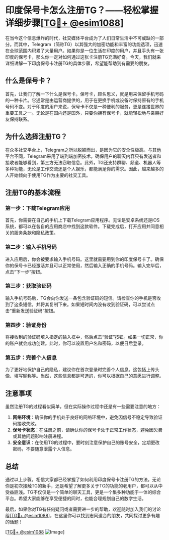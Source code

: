 # 印度保号卡怎么注册TG？——轻松掌握详细步骤[[TG💪+ @esim1088](https://t.me/s/esim1088)]

在当今这个信息爆炸的时代，社交媒体平台成为了人们日常生活中不可或缺的一部分。而其中，Telegram（简称TG）以其强大的加密功能和丰富的功能选项，迅速在全球范围内积累了大量用户。如果你是一位生活在印度的用户，并且手头有一张印度的保号卡，那么你一定对如何通过这张卡注册TG充满好奇。今天，我们就来详细讲解一下印度保号卡注册TG的具体步骤，希望能帮助到有需要的朋友。

## 什么是保号卡？

首先，让我们了解一下什么是保号卡。保号卡，顾名思义，就是用来保留手机号码的一种卡片。它通常是由运营商提供的，用于在更换手机或设备时保持原有的手机号码不变。对于印度的用户来说，保号卡不仅是一种便利的服务，更是连接世界的重要工具之一。无论是在国内还是国外，只要你拥有保号卡，就能轻松地与亲朋好友保持联系。

## 为什么选择注册TG？

在众多社交平台上，Telegram之所以脱颖而出，是因为它的安全性极高。与其他平台不同，Telegram采用了端到端加密技术，确保用户的聊天内容只有发送者和接收者能够看到，第三方无法窃取信息。此外，TG还支持群聊、频道、机器人等多种功能，无论是工作交流还是个人娱乐，都能满足你的需求。因此，越来越多的人开始倾向于使用TG作为主要的社交工具。

## 注册TG的基本流程

### 第一步：下载Telegram应用

首先，你需要在自己的手机上下载Telegram应用程序。无论是安卓系统还是iOS系统，都可以在各自的应用商店中找到这款软件。下载完成后，打开应用并同意相关的服务条款和隐私政策。

### 第二步：输入手机号码

进入应用后，你会被要求输入手机号码。这里就需要用到你的印度保号卡了。确保你的保号卡已经激活并且可以正常使用，然后输入正确的手机号码。输入完毕后，点击“下一步”按钮。

### 第三步：获取验证码

输入手机号码后，TG会向你发送一条包含验证码的短信。请检查你的手机是否收到了这条短信，并将其复制下来。如果短时间内没有收到验证码，可以尝试点击“重新发送验证码”按钮。

### 第四步：验证身份

将接收到的验证码填入指定的输入框中，然后点击“验证”按钮。如果一切正常，你的账户就会成功创建。此时，你可以设置用户名和密码，以便日后登录。

### 第五步：完善个人信息

为了更好地保护自己的隐私，建议你在首次登录时完善个人信息。这包括上传头像、填写昵称等。当然，这些信息都是可选的，你可以根据自己的意愿进行调整。

## 注意事项

虽然注册TG的过程看似简单，但在实际操作过程中还是有一些需要注意的地方：

1. **网络环境**：确保你的手机处于良好的网络环境中，避免因信号不稳定导致验证码接收失败。
2. **保号卡状态**：在注册之前，请确认你的保号卡处于正常工作状态，避免因欠费或其他问题影响注册进程。
3. **安全意识**：在使用TG的过程中，要时刻注意保护自己的账号安全，定期更改密码，不要随意泄露个人信息。

## 总结

通过以上步骤，相信大家都已经掌握了如何利用印度保号卡注册TG的方法。无论你是初次接触TG的新手，还是希望了解更多关于TG的功能的老用户，都可以从中受益匪浅。TG不仅仅是一个简单的聊天工具，更是一个集多种功能于一体的综合平台。希望大家能够在享受便捷的同时，也能合理规划自己的数字生活。

最后，如果你对TG有任何疑问或者需要进一步的帮助，欢迎随时加入我们的讨论组[[TG💪+ @esim1088](https://t.me/s/esim1088)]，在这里你可以找到志同道合的朋友，共同探讨更多有趣的话题！

[[TG💪+ @esim1088](https://t.me/s/esim1088) ![Image](https://i.postimg.cc/4NQfJmqS/Snipaste-2025-05-13-00-14-12.png)]